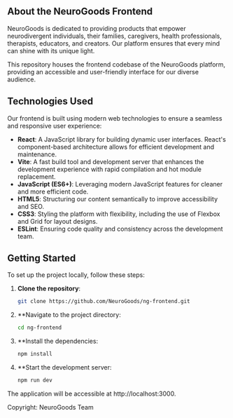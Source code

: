 

## About the NeuroGoods Frontend

NeuroGoods is dedicated to providing products that empower neurodivergent individuals, their families, caregivers, health professionals, therapists, educators, and creators. Our platform ensures that every mind can shine with its unique light.

This repository houses the frontend codebase of the NeuroGoods platform, providing an accessible and user-friendly interface for our diverse audience.

## Technologies Used

Our frontend is built using modern web technologies to ensure a seamless and responsive user experience:

- **React**: A JavaScript library for building dynamic user interfaces. React's component-based architecture allows for efficient development and maintenance.
- **Vite**: A fast build tool and development server that enhances the development experience with rapid compilation and hot module replacement.
- **JavaScript (ES6+)**: Leveraging modern JavaScript features for cleaner and more efficient code.
- **HTML5**: Structuring our content semantically to improve accessibility and SEO.
- **CSS3**: Styling the platform with flexibility, including the use of Flexbox and Grid for layout designs.
- **ESLint**: Ensuring code quality and consistency across the development team.


## Getting Started

To set up the project locally, follow these steps:

1. **Clone the repository**:
   ```bash
   git clone https://github.com/NeuroGoods/ng-frontend.git
2. **Navigate to the project directory:
   ```bash
   cd ng-frontend


3. **Install the dependencies:
   ```bash
   npm install


4. **Start the development server:
   ```bash
   npm run dev


The application will be accessible at http://localhost:3000.

Copyright: NeuroGoods Team





